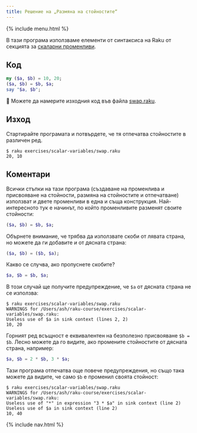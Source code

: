 ```yaml
---
title: Решение на „Размяна на стойностите“
---
```


{% include menu.html %}

В тази програма използваме елементи от синтаксиса на Raku от секцията за [скаларни променливи](/bg/essentials/scalar-variables).

## Код

```raku
my ($a, $b) = 10, 20;
($a, $b) = $b, $a;
say "$a, $b";
```

🦋 Можете да намерите изходния код във файла [swap.raku](https://github.com/ash/raku-course/blob/master/exercises/scalar-variables/swap.raku).

## Изход

Стартирайте програмата и потвърдете, че тя отпечатва стойностите в различен ред.

```console
$ raku exercises/scalar-variables/swap.raku
20, 10
```

## Коментари

Всички стъпки на тази програма (създаване на променлива и присвояване на стойности, размяна на стойностите и отпечатване) използват и двете променливи в една и съща конструкция. Най-интересното тук е начинът, по който променливите разменят своите стойности:

```raku
($a, $b) = $b, $a;
```

Обърнете внимание, че трябва да използвате скоби от лявата страна, но можете да ги добавите и от дясната страна:

```raku
($a, $b) = ($b, $a);
```

Какво се случва, ако пропуснете скобите?

```raku
$a, $b = $b, $a;
```

В този случай ще получите предупреждение, че `$a` от дясната страна не се използва:

```
$ raku exercises/scalar-variables/swap.raku
WARNINGS for /Users/ash/raku-course/exercises/scalar-variables/swap.raku:
Useless use of $a in sink context (lines 2, 2)
10, 20
```

Горният ред всъщност е еквивалентен на безполезно присвояване `$b = $b`. Лесно можете да го видите, ако промените стойностите от дясната страна, например:

```raku
$a, $b = 2 * $b, 3 * $a;
```

Тази програма отпечатва още повече предупреждения, но също така можете да видите, че само `$b` е променил своята стойност:

```
$ raku exercises/scalar-variables/swap.raku
WARNINGS for /Users/ash/raku-course/exercises/scalar-variables/swap.raku:
Useless use of "*" in expression "3 * $a" in sink context (line 2)
Useless use of $a in sink context (line 2)
10, 40
```

{% include nav.html %}